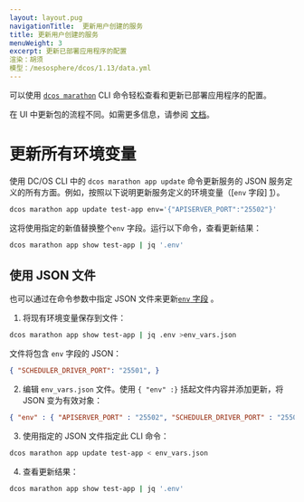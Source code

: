```yaml
---
layout: layout.pug
navigationTitle:  更新用户创建的服务
title: 更新用户创建的服务
menuWeight: 3
excerpt: 更新已部署应用程序的配置
渲染：胡须
模型：/mesosphere/dcos/1.13/data.yml
---
```



可以使用 [`dcos marathon`](/mesosphere/dcos/1.13/cli/command-reference/dcos-marathon/) CLI 命令轻松查看和更新已部署应用程序的配置。

在 UI 中更新包的流程不同。如需更多信息，请参阅 [文档](/mesosphere/dcos/1.13/deploying-services/config-universe-service/)。

# 更新所有环境变量

使用 DC/OS CLI 中的 `dcos marathon app update` 命令更新服务的 JSON 服务定义的所有方面。例如，按照以下说明更新服务定义的环境变量（[`env` 字段] [1]）。

```bash
dcos marathon app update test-app env='{"APISERVER_PORT":"25502"}'
```

这将使用指定的新值替换整个`env` 字段。运行以下命令，查看更新结果：

```bash
dcos marathon app show test-app | jq '.env'
```

## 使用 JSON 文件

也可以通过在命令参数中指定 JSON 文件来更新[`env` 字段][1] 。

1. 将现有环境变量保存到文件：

```bash
dcos marathon app show test-app | jq .env >env_vars.json
```

文件将包含 `env` 字段的 JSON：

```json
{ "SCHEDULER_DRIVER_PORT": "25501", }
```

2. 编辑 `env_vars.json` 文件。使用 `{ "env" :}` 括起文件内容并添加更新，将 JSON 变为有效对象：

```json
{ "env" : { "APISERVER_PORT" : "25502", "SCHEDULER_DRIVER_PORT" : "25501" } }
```

3. 使用指定的 JSON 文件指定此 CLI 命令：

```bash
dcos marathon app update test-app < env_vars.json
```

4. 查看更新结果：

```bash
dcos marathon app show test-app | jq '.env'
```

 [1]: /mesosphere/dcos/1.13/cli/
